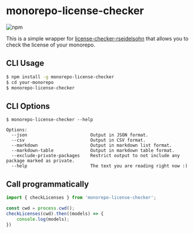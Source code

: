 # monorepo-license-checker

![npm](https://img.shields.io/npm/v/monorepo-license-checker)

This is a simple wrapper for [license-checker-rseidelsohn](https://github.com/RSeidelsohn/license-checker-rseidelsohn) that allows you to check the license of your monorepo.

## CLI Usage

```bash
$ npm install -g monorepo-license-checker
$ cd your-monorepo
$ monorepo-license-checker
```

## CLI Options

```
$ monorepo-license-checker --help

Options:
  --json                        Output in JSON format.
  --csv                         Output in CSV format.
  --markdown                    Output in markdown list format.
  --markdown-table              Output in markdown table format.
  --exclude-private-packages    Restrict output to not include any package marked as private.
  --help                        The text you are reading right now :)
```

## Call programmatically

```js
import { checkLicenses } from 'monorepo-license-checker';

const cwd = process.cwd();
checkLicenses(cwd).then((models) => {
    console.log(models);
})
```
